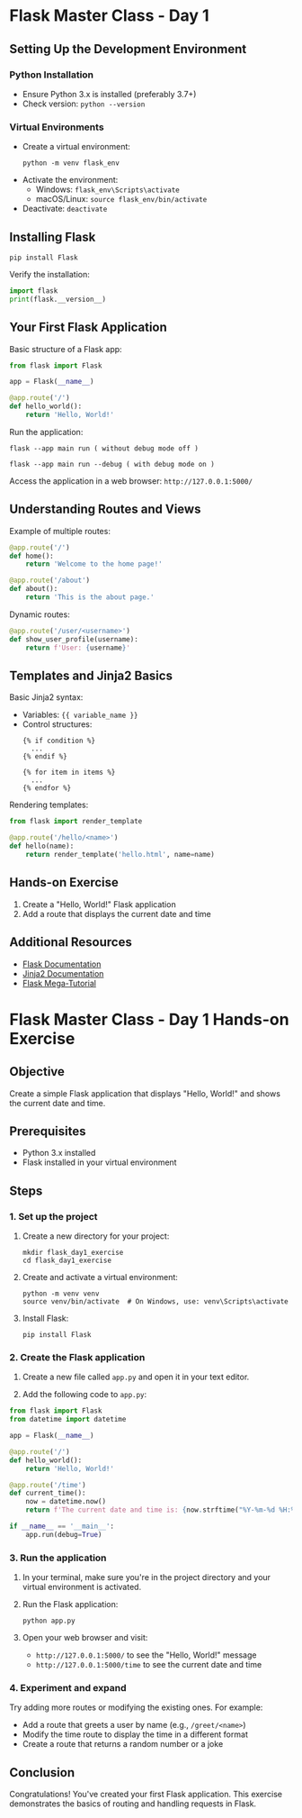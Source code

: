 # Flask Master Class - Day 1

## Setting Up the Development Environment

### Python Installation
- Ensure Python 3.x is installed (preferably 3.7+)
- Check version: `python --version`

### Virtual Environments
- Create a virtual environment:
  ```
  python -m venv flask_env
  ```
- Activate the environment:
  - Windows: `flask_env\Scripts\activate`
  - macOS/Linux: `source flask_env/bin/activate`
- Deactivate: `deactivate`

## Installing Flask
```
pip install Flask
```

Verify the installation:
```python
import flask
print(flask.__version__)
```

## Your First Flask Application

Basic structure of a Flask app:
```python
from flask import Flask

app = Flask(__name__)

@app.route('/')
def hello_world():
    return 'Hello, World!'
```

Run the application:
```
flask --app main run ( without debug mode off ) 
```
```
flask --app main run --debug ( with debug mode on )
```

Access the application in a web browser: `http://127.0.0.1:5000/`

## Understanding Routes and Views

Example of multiple routes:
```python
@app.route('/')
def home():
    return 'Welcome to the home page!'

@app.route('/about')
def about():
    return 'This is the about page.'
```

Dynamic routes:
```python
@app.route('/user/<username>')
def show_user_profile(username):
    return f'User: {username}'
```

## Templates and Jinja2 Basics

Basic Jinja2 syntax:
- Variables: `{{ variable_name }}`
- Control structures:
  ```
  {% if condition %}
    ...
  {% endif %}

  {% for item in items %}
    ...
  {% endfor %}
  ```

Rendering templates:
```python
from flask import render_template

@app.route('/hello/<name>')
def hello(name):
    return render_template('hello.html', name=name)
```

## Hands-on Exercise

1. Create a "Hello, World!" Flask application
2. Add a route that displays the current date and time

## Additional Resources

- [Flask Documentation](https://flask.palletsprojects.com/)
- [Jinja2 Documentation](https://jinja.palletsprojects.com/)
- [Flask Mega-Tutorial](https://blog.miguelgrinberg.com/post/the-flask-mega-tutorial-part-i-hello-world)



# Flask Master Class - Day 1 Hands-on Exercise

## Objective
Create a simple Flask application that displays "Hello, World!" and shows the current date and time.

## Prerequisites
- Python 3.x installed
- Flask installed in your virtual environment

## Steps

### 1. Set up the project
1. Create a new directory for your project:
   ```
   mkdir flask_day1_exercise
   cd flask_day1_exercise
   ```

2. Create and activate a virtual environment:
   ```
   python -m venv venv
   source venv/bin/activate  # On Windows, use: venv\Scripts\activate
   ```

3. Install Flask:
   ```
   pip install Flask
   ```

### 2. Create the Flask application
1. Create a new file called `app.py` and open it in your text editor.

2. Add the following code to `app.py`:

```python
from flask import Flask
from datetime import datetime

app = Flask(__name__)

@app.route('/')
def hello_world():
    return 'Hello, World!'

@app.route('/time')
def current_time():
    now = datetime.now()
    return f'The current date and time is: {now.strftime("%Y-%m-%d %H:%M:%S")}'

if __name__ == '__main__':
    app.run(debug=True)
```

### 3. Run the application
1. In your terminal, make sure you're in the project directory and your virtual environment is activated.

2. Run the Flask application:
   ```
   python app.py
   ```

3. Open your web browser and visit:
   - `http://127.0.0.1:5000/` to see the "Hello, World!" message
   - `http://127.0.0.1:5000/time` to see the current date and time

### 4. Experiment and expand
Try adding more routes or modifying the existing ones. For example:
- Add a route that greets a user by name (e.g., `/greet/<name>`)
- Modify the time route to display the time in a different format
- Create a route that returns a random number or a joke

## Conclusion
Congratulations! You've created your first Flask application. This exercise demonstrates the basics of routing and handling requests in Flask.
